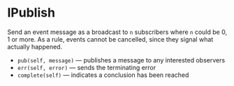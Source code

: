 # IPublish

Send an event message as a broadcast to `n` subscribers where `n` could be 0, 1 or more.  As a rule, events cannot be cancelled, since they signal what actually happened.

* `pub(self, message)` — publishes a message to any interested observers
* `err(self, error)` — sends the terminating error
* `complete(self)` — indicates a conclusion has been reached
